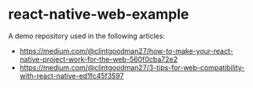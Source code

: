 # react-native-web-example

A demo repository used in the following articles:

- https://medium.com/@clintgoodman27/how-to-make-your-react-native-project-work-for-the-web-560f0cba72e2
- https://medium.com/@clintgoodman27/3-tips-for-web-compatibility-with-react-native-ed1fc45f3597
